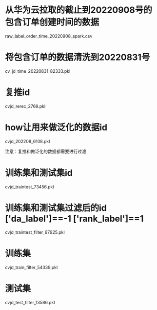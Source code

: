 # 从华为云拉取的截止到20220908号的包含订单创建时间的数据
raw_label_order_time_20220908_spark.csv

# 将包含订单的数据清洗到20220831号
cv_jd_time_20220831_82333.pkl

# 复推id
cvjd_rerec_2769.pkl

# how让用来做泛化的数据id
cvjd_202208_6108.pkl

注意：复推和做泛化的数据都需要进行过滤

# 训练集和测试集id
cvjd_traintest_73456.pkl

# 训练集和测试集过滤后的id ['da_label']==-1 ['rank_label']==1
cvjd_traintest_filter_67925.pkl

# 训练集
cvjd_train_filter_54339.pkl

# 测试集
cvjd_test_filter_13586.pkl
